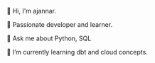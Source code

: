 👋 Hi, I'm ajannar.

👀 Passionate developer and learner.

💬 Ask me about Python, SQL

🌱 I’m currently learning dbt and cloud concepts.

<!---
ajannar/ajannar is a ✨ special ✨ repository because its `README.md` (this file) appears on your GitHub profile.
You can click the Preview link to take a look at your changes.
--->
